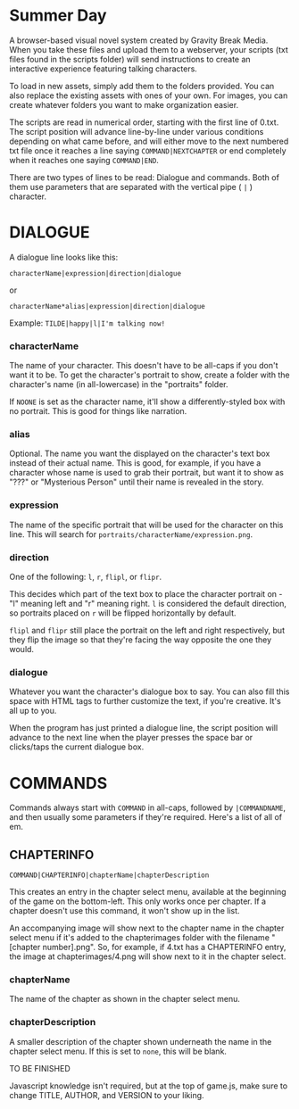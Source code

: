 # Summer Day
A browser-based visual novel system created by Gravity Break Media. When you take these files and upload them to a webserver, your scripts (txt files found in the scripts folder) will send instructions to create an interactive experience featuring talking characters.

To load in new assets, simply add them to the folders provided. You can also replace the existing assets with ones of your own. For images, you can create whatever folders you want to make organization easier.

The scripts are read in numerical order, starting with the first line of 0.txt. The script position will advance line-by-line under various conditions depending on what came before, and will either move to the next numbered txt file once it reaches a line saying `COMMAND|NEXTCHAPTER` or end completely when it reaches one saying `COMMAND|END`.

There are two types of lines to be read: Dialogue and commands. Both of them use parameters that are separated with the vertical pipe ( `|` ) character.

# DIALOGUE

A dialogue line looks like this:

`characterName|expression|direction|dialogue`

or

`characterName*alias|expression|direction|dialogue`

Example: `TILDE|happy|l|I'm talking now!`

### characterName
The name of your character. This doesn't have to be all-caps if you don't want it to be. To get the character's portrait to show, create a folder with the character's name (in all-lowercase) in the "portraits" folder.

If `NOONE` is set as the character name, it'll show a differently-styled box with no portrait. This is good for things like narration.

### alias
Optional. The name you want the displayed on the character's text box instead of their actual name. This is good, for example, if you have a character whose name is used to grab their portrait, but want it to show as "???" or "Mysterious Person" until their name is revealed in the story.

### expression

The name of the specific portrait that will be used for the character on this line. This will search for `portraits/characterName/expression.png`.

### direction

One of the following: `l`, `r`, `flipl`, or `flipr`.

This decides which part of the text box to place the character portrait on - "l" meaning left and "r" meaning right. `l` is considered the default direction, so portraits placed on `r` will be flipped horizontally by default.

`flipl` and `flipr` still place the portrait on the left and right respectively, but they flip the image so that they're facing the way opposite the one they would.

### dialogue

Whatever you want the character's dialogue box to say. You can also fill this space with HTML tags to further customize the text, if you're creative. It's all up to you.

When the program has just printed a dialogue line, the script position will advance to the next line when the player presses the space bar or clicks/taps the current dialogue box.

# COMMANDS

Commands always start with `COMMAND` in all-caps, followed by `|COMMANDNAME`, and then usually some parameters if they're required. Here's a list of all of em.

## CHAPTERINFO
`COMMAND|CHAPTERINFO|chapterName|chapterDescription`

This creates an entry in the chapter select menu, available at the beginning of the game on the bottom-left. This only works once per chapter. If a chapter doesn't use this command, it won't show up in the list.

An accompanying image will show next to the chapter name in the chapter select menu if it's added to the chapterimages folder with the filename "[chapter number].png". So, for example, if 4.txt has a CHAPTERINFO entry, the image at chapterimages/4.png will show next to it in the chapter select.

### chapterName

The name of the chapter as shown in the chapter select menu.

### chapterDescription

A smaller description of the chapter shown underneath the name in the chapter select menu. If this is set to `none`, this will be blank.

TO BE FINISHED

Javascript knowledge isn't required, but at the top of game.js, make sure to change TITLE, AUTHOR, and VERSION to your liking.
